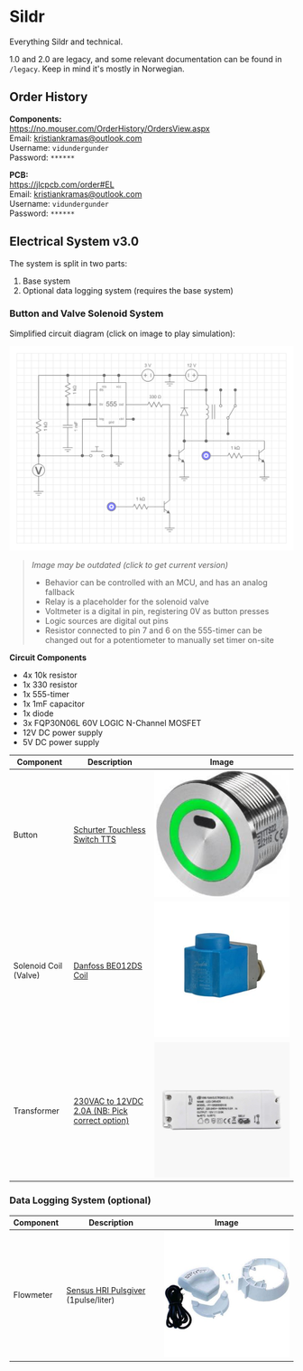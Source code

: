 # Sildr

Everything Sildr and technical.

1.0 and 2.0 are legacy, and some relevant documentation can be found in `/legacy`. Keep in mind it's mostly in Norwegian.

## Order History

**Components:**  
https://no.mouser.com/OrderHistory/OrdersView.aspx  
Email: kristiankramas@outlook.com  
Username: `vidundergunder`  
Password: `******`

**PCB:**  
https://jlcpcb.com/order#EL  
Email: kristiankramas@outlook.com  
Username: `vidundergunder`  
Password: `******`

## Electrical System v3.0

The system is split in two parts:

1. Base system
2. Optional data logging system (requires the base system)

### Button and Valve Solenoid System

Simplified circuit diagram (click on image to play simulation):

[![circuit](./circuit.png)](https://everycircuit.com/circuit/6050376572469248/sildr-v3.0-base)

> _Image may be outdated (click to get current version)_
> 
> - Behavior can be controlled with an MCU, and has an analog fallback
> - Relay is a placeholder for the solenoid valve
> - Voltmeter is a digital in pin, registering 0V as button presses
> - Logic sources are digital out pins
> - Resistor connected to pin 7 and 6 on the 555-timer can be changed out for a potentiometer to manually set timer on-site

**Circuit Components**

- 4x 10k resistor
- 1x 330 resistor
- 1x 555-timer
- 1x 1mF capacitor
- 1x diode
- 3x FQP30N06L 60V LOGIC N-Channel MOSFET
- 12V DC power supply
- 5V DC power supply

| Component      | Description                   | Image                                                    |
| -------------- | ----------------------------- | -------------------------------------------------------- |
| Button         | [Schurter Touchless Switch TTS](https://www.schurter.com/en/datasheet/TTS) | ![](./components/buttons/Schurter-TTS/images/button.png) |
| Solenoid Coil (Valve) | [Danfoss BE012DS Coil](https://store.danfoss.com/no/no/Climate-Solutions-for-cooling/Ventiler/Ventilspoler/Spoler-for-Magnetventiler/Magnetventilspole%2C-BE012DS%2C-Koblingsboks%2C-Multipakk/p/018F6756#/) | ![](./components/valve/solenoid.jpg) |
| Transformer | [230VAC to 12VDC 2.0A (NB: Pick correct option)](https://www.biltema.no/en-no/construction/electrical-installations/lamp-sockets/led-transformer-12-v-dc-2000038013) | ![](./components/transformer/transformer.jpg) |


### Data Logging System (optional)
| Component      | Description                   | Image                                                    |
| -------------- | ----------------------------- | -------------------------------------------------------- |
| Flowmeter | [Sensus HRI Pulsgiver](https://www.ahlsell.no/products/vvs-teknisk-produkter/ventiler---filter-og-instrumenter/vannmalere-med-tilbehor/4021402/) (1pulse/liter) | ![](./components/flowmeter/sunsus-hri-pulsgiver.jpg) |